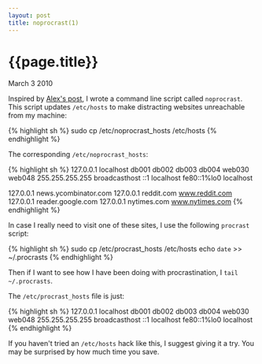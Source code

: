 ```yaml
---
layout: post
title: noprocrast(1)
---
```


# {{page.title}}

<span class="meta">March 3 2010</span>

Inspired by [Alex's post](http://al3x.net/2009/09/14/my-get-back-to-work-hack.html), I wrote a command line script called `noprocrast`. This script updates `/etc/hosts` to make distracting websites unreachable from my machine:

{% highlight sh %}
sudo cp /etc/noprocrast_hosts /etc/hosts
{% endhighlight %}

The corresponding `/etc/noprocrast_hosts`:

{% highlight sh %}
127.0.0.1 localhost db001 db002 db003 db004 web030 web048
255.255.255.255 broadcasthost
::1             localhost
fe80::1%lo0     localhost

127.0.0.1 news.ycombinator.com
127.0.0.1 reddit.com www.reddit.com
127.0.0.1 reader.google.com
127.0.0.1 nytimes.com www.nytimes.com
{% endhighlight %}

In case I really need to visit one of these sites, I use the following `procrast` script:

{% highlight sh %}
sudo cp /etc/procrast_hosts /etc/hosts
echo `date` >> ~/.procrasts
{% endhighlight %}

Then if I want to see how I have been doing with procrastination, I `tail ~/.procrasts`.

The `/etc/procrast_hosts` file is just:

{% highlight sh %}
127.0.0.1 localhost db001 db002 db003 db004 web030 web048
255.255.255.255 broadcasthost
::1             localhost
fe80::1%lo0     localhost
{% endhighlight %}

If you haven't tried an `/etc/hosts` hack like this, I suggest giving it a try. You may be surprised by how much time you save.
